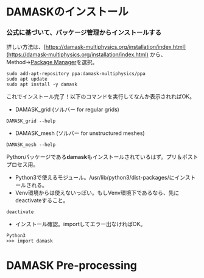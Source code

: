 # DAMASKのインストール
### 公式に基づいて、パッケージ管理からインストールする
詳しい方法は、[https://damask-multiphysics.org/installation/index.html](https://damask-multiphysics.org/installation/index.html)
から、Method→[Package Manager](https://damask-multiphysics.org/installation/package_manager.html#package-manager)を選択。

```
sudo add-apt-repository ppa:damask-multiphysics/ppa
sudo apt update
sudo apt install -y damask
```
これでインストール完了！以下のコマンドを実行してなんか表示されればOK。

- DAMASK_grid (ソルバー for regular grids)
```
DAMASK_grid --help
```
- DAMASK_mesh (ソルバー for unstructured meshes)
```
DAMASK_mesh --help
```
Pythonパッケージである<b>damask</b>もインストールされているはず。プリ＆ポストプロセス用。
- Python3で使えるモジュール。/usr/lib/python3/dist-packages/にインストールされる。
- Venv環境からは使えないっぽい。もしVenv環境下であるなら、先にdeactivateすること。
```
deactivate
```
- インストール確認。importしてエラー出なければOK。
```
Python3
>>> import damask
```

# DAMASK Pre-processing
